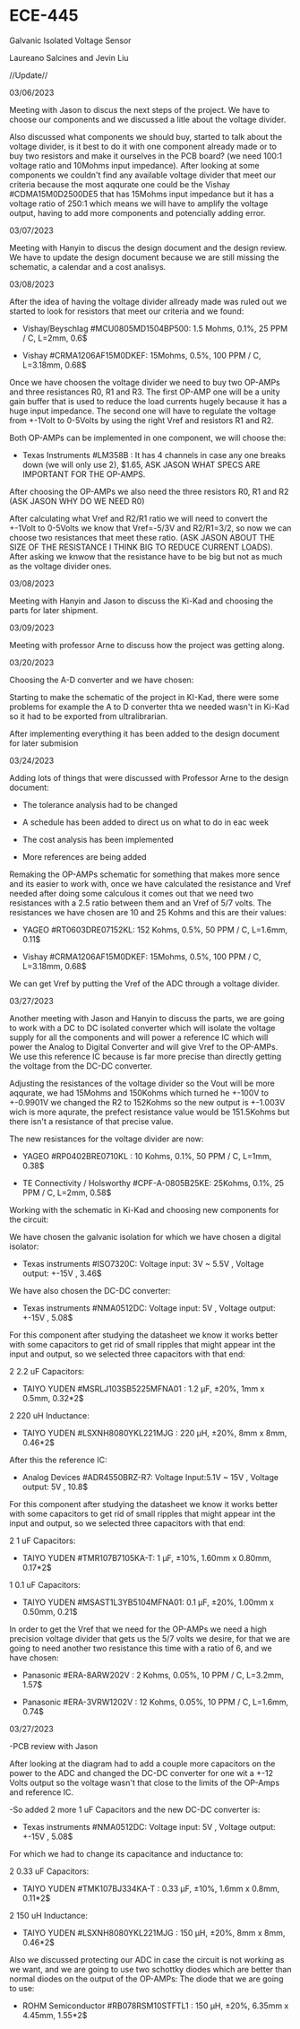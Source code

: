 # ECE-445

Galvanic Isolated Voltage Sensor

Laureano Salcines and Jevin Liu


//Update//


03/06/2023

Meeting with Jason to discus the next steps of the project. We have to choose our  components and we discussed a litle about the voltage divider.

Also discussed what components we should buy, started to talk about the voltage divider, is it best to do it with one component already made or to buy two resistors and make it ourselves in the PCB board? (we need 100:1 voltage ratio and 10Mohms input impedance).
After looking at some components we couldn't find any available voltage divider that meet our criteria because the most aqqurate one could be the Vishay #CDMA15M0D2500DE5 that has 15Mohms input impedance but it has a voltage ratio of 250:1 which means we will have to amplify the voltage output, having to add more components and potencially adding error.

03/07/2023

Meeting with Hanyin to discus the design document and the design review. We have to update the design document because we are still missing the schematic, a calendar and a cost analisys.

03/08/2023

After the idea of having the voltage divider allready made was ruled out we started to look for resistors that meet our criteria and we found:
-	Vishay/Beyschlag  #MCU0805MD1504BP500: 1.5 Mohms, 0.1%, 25 PPM / C, L=2mm, 0.6$

-	Vishay #CRMA1206AF15M0DKEF: 15Mohms, 0.5%, 100 PPM / C, L=3.18mm, 0.68$

Once we have choosen the voltage divider we need to buy two OP-AMPs and three resistances R0, R1 and R3. The first OP-AMP one will be  a unity gain buffer that is used to reduce the load currents hugely because it has a huge input impedance. The second one will have to regulate the voltage from +-1Volt to 0-5Volts by using the right Vref and resistors R1 and R2.

Both OP-AMPs can be implemented in one component, we will choose the:

- Texas Instruments #LM358B : It has 4 channels in case any one breaks down (we will only use 2), $1.65, ASK JASON WHAT SPECS ARE IMPORTANT FOR THE OP-AMPS.

After choosing the OP-AMPs we also need the three resistors R0, R1 and R2 (ASK JASON WHY DO WE NEED R0) 

After calculating what Vref and R2/R1 ratio we will need to convert the +-1Volt to 0-5Volts we know that Vref=-5/3V and R2/R1=3/2, so now we can choose two resistances that meet these ratio. (ASK JASON ABOUT THE SIZE OF THE RESISTANCE I THINK BIG TO REDUCE CURRENT LOADS). After asking we knwow that the resistance have to be big but not as much as the voltage divider ones.


03/08/2023

Meeting with Hanyin and Jason to discuss the Ki-Kad and choosing the parts for later shipment.

03/09/2023

Meeting with professor Arne to discuss how the project was getting along.


03/20/2023

Choosing the A-D converter and we have chosen:

Starting to make the schematic of the project in KI-Kad, there were some problems for example the A to D converter thta we needed wasn't in Ki-Kad so it had to be exported from ultralibrarian.

After implementing everything it has been added to the design document for later submision

03/24/2023

Adding lots of things that were discussed with Professor Arne to the design document:

 - The tolerance analysis had to be changed
 
 - A schedule has been added to direct us on what to do in eac week
 
 - The cost analysis has been implemented
 
 - More references are being added

Remaking the OP-AMPs schematic for something that makes more sence and its easier to work with, once we have calculated the resistance and Vref needed after doing some calculous it comes out that we need two resistances with a 2.5 ratio between them and an Vref of 5/7 volts. The resistances we have chosen are 10 and 25 Kohms and this are their values:

 -	YAGEO  #RT0603DRE07152KL: 152 Kohms, 0.5%, 50 PPM / C, L=1.6mm, 0.11$

 -	Vishay #CRMA1206AF15M0DKEF: 15Mohms, 0.5%, 100 PPM / C, L=3.18mm, 0.68$
 
 
We can get Vref by putting the Vref of the ADC through a voltage divider. 

03/27/2023

Another meeting with Jason and Hanyin to discuss the parts, we are going to work with a DC to DC isolated converter which will isolate the voltage supply for all the components and will power a reference IC which will power the Analog to Digital Converter and will give Vref to the OP-AMPs. We use this reference IC because is far more precise than directly getting the voltage from the DC-DC converter.

Adjusting the resistances of the voltage divider so the Vout will be more aqqurate, we had 15Mohms and 150Kohms which turned he +-100V to +-0.9901V we changed the R2 to 152Kohms so the new output is +-1.003V wich is more aqurate, the prefect resistance value would be 151.5Kohms but there isn't a resistance of that precise value.

The new resistances for the voltage divider are now:

 -	YAGEO  #RP0402BRE0710KL : 10 Kohms, 0.1%, 50 PPM / C, L=1mm, 0.38$

 -	TE Connectivity / Holsworthy  #CPF-A-0805B25KE: 25Kohms, 0.1%, 25 PPM / C, L=2mm, 0.58$



Working with the schematic in Ki-Kad and choosing new components for the circuit:

We have chosen the galvanic isolation for which we have chosen a digital isolator:
 
 -	Texas instruments  #ISO7320C: Voltage input: 3V ~ 5.5V , Voltage output: +-15V , 3.46$

We have also chosen the DC-DC converter:

 -	Texas instruments  #NMA0512DC: Voltage input: 5V , Voltage output: +-15V , 5.08$

 
 For this component after studying the datasheet we know it works better with some capacitors to get rid of small ripples that might appear int the input and output, so we selected three capacitors with that end:
 
 2 2.2 uF Capacitors:
  - TAIYO YUDEN  #MSRLJ103SB5225MFNA01 : 1.2 µF, ±20%,  1mm x 0.5mm, 0.32*2$

 2 220 uH Inductance:
  - TAIYO YUDEN  #LSXNH8080YKL221MJG  : 220 µH, ±20%,  8mm x 8mm, 0.46*2$
 

After this the reference IC:

 - Analog Devices  #ADR4550BRZ-R7: Voltage Input:5.1V ~ 15V , Voltage output: 5V , 10.8$
 
For this component after studying the datasheet we know it works better with some capacitors to get rid of small ripples that might appear int the input and output, so we selected three capacitors with that end:
 
 2 1 uF Capacitors:
  - TAIYO YUDEN  #TMR107B7105KA-T: 1 µF, ±10%,  1.60mm x 0.80mm, 0.17*2$

 1 0.1 uF Capacitors:
  - TAIYO YUDEN  #MSAST1L3YB5104MFNA01: 0.1 µF, ±20%, 1.00mm x 0.50mm, 0.21$
 

In order to get the Vref that we need for the OP-AMPs we need a high precision voltage divider that gets us the 5/7 volts we desire, for that we are going to need another two resistance this time with a ratio of 6, and we have chosen:

 -	Panasonic #ERA-8ARW202V   : 2 Kohms, 0.05%, 10 PPM / C, L=3.2mm, 1.57$

 -	Panasonic #ERA-3VRW1202V    : 12 Kohms, 0.05%, 10 PPM / C, L=1.6mm, 0.74$

03/27/2023

 -PCB review with Jason
 
 After looking at the diagram had to add a couple more capacitors on the power to the ADC and changed the DC-DC converter for one wit a +-12 Volts output so the voltage wasn't that close to the limits of the OP-Amps and reference IC.
 
 -So added 2 more 1 uF Capacitors and the new DC-DC converter is:
 
   -	Texas instruments  #NMA0512DC: Voltage input: 5V , Voltage output: +-15V , 5.08$
  
  For which we had to change its capacitance and inductance to:
  
  2 0.33 uF Capacitors:
  - TAIYO YUDEN   #TMK107BJ334KA-T : 0.33 µF, ±10%,  1.6mm x 0.8mm, 0.11*2$

 2 150 uH Inductance:
  - TAIYO YUDEN  #LSXNH8080YKL221MJG  : 150 µH, ±20%,  8mm x 8mm, 0.46*2$

Also we discussed protecting our ADC in case the circuit is not working as we want, and we are going to use two schottky diodes which are better than normal diodes on the output of the OP-AMPs:
 The diode that we are going to use:
 
 - ROHM Semiconductor  #RB078RSM10STFTL1   : 150 µH, ±20%,  6.35mm x 4.45mm, 1.55*2$


